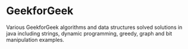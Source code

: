 # GeekforGeek
Various GeekforGeek algorithms and data structures solved solutions in java including strings, 
dynamic programming, greedy, graph and bit manipulation examples.
